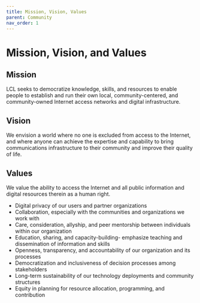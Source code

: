 ```yaml
---
title: Mission, Vision, Values
parent: Community
nav_order: 1
---
```


# Mission, Vision, and Values

## Mission
LCL seeks to democratize knowledge, skills, and resources to enable people to establish and run their own local, community-centered, and community-owned Internet access networks and digital infrastructure.

## Vision
We envision a world where no one is excluded from access to the Internet, and where anyone can achieve the expertise and capability to bring communications infrastructure to their community and improve their quality of life.

## Values
We value the ability to access the Internet and all public information and digital resources therein as a human right.
- Digital privacy of our users and partner organizations
- Collaboration, especially with the communities and organizations we work with 
- Care, consideration, allyship, and peer mentorship between individuals within our organization
- Education, sharing, and capacity-building- emphasize teaching and dissemination of information and skills
- Openness, transparency, and accountability of our organization and its processes
- Democratization and inclusiveness of decision processes among stakeholders
- Long-term sustainability of our technology deployments and community structures
- Equity in planning for resource allocation, programming, and contribution

